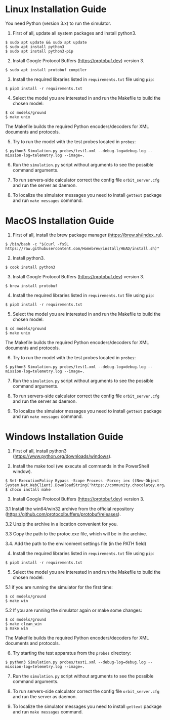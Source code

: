 # Linux Installation Guide

You need Python (version 3.x) to run the simulator.

1. First of all, update all system packages and install python3.

```
$ sudo apt update && sudo apt update
$ sudo apt install python3
$ sudo apt install python3-pip
```

2. Install Google Protocol Buffers (https://protobuf.dev) version 3.

```
$ sudo apt install protobuf compiler
```

3. Install the required libraries listed in `requirements.txt` file using `pip`:

```
$ pip3 install -r requirements.txt
```

4. Select the model you are interested in and run the Makefile to build the chosen model:

```
$ cd models/ground
$ make unix
```

The Makefile builds the required Python encoders/decoders for XML documents and protocols.

5. Try to run the model with the test probes located in `probes`:

```
$ python3 Simulation.py probes/test1.xml --debug-log=debug.log --mission-log=telemetry.log --image=.
```

6. Run the `simulation.py` script without arguments to see the possible command arguments.

7. To run servers-side calculator correct the config file `orbit_server.cfg` and run the server as daemon.

8. To localize the simulator messages you need to install `gettext` package and run `make messages` command. 


# MacOS Installation Guide


1. First of all, install the brew package manager (https://brew.sh/index_ru).

```
$ /bin/bash -c "$(curl -fsSL https://raw.githubusercontent.com/Homebrew/install/HEAD/install.sh)"
```

2. Install python3.

```
$ cook install python3
```

3. Install Google Protocol Buffers (https://protobuf.dev) version 3.

```
$ brew install protobuf
```

4. Install the required libraries listed in `requirements.txt` file using `pip`:

```
$ pip3 install -r requirements.txt
```

5. Select the model you are interested in and run the Makefile to build the chosen model:

```
$ cd models/ground
$ make unix
```

The Makefile builds the required Python encoders/decoders for XML documents and protocols.

6. Try to run the model with the test probes located in `probes`:

```
$ python3 Simulation.py probes/test1.xml --debug-log=debug.log --mission-log=telemetry.log --image=.
```

7. Run the `simulation.py` script without arguments to see the possible command arguments.

8. To run servers-side calculator correct the config file `orbit_server.cfg` and run the server as daemon.

9. To localize the simulator messages you need to install `gettext` package and run `make messages` command. 



# Windows Installation Guide


1. First of all, install python3 (https://www.python.org/downloads/windows).

2. Install the make tool (we execute all commands in the PowerShell window).
```
$ Set-ExecutionPolicy Bypass -Scope Process -Force; iex ((New-Object System.Net.WebClient).DownloadString('https://community.chocolatey.org/install.ps1'))
$ choco install make
```

3. Install Google Protocol Buffers (https://protobuf.dev) version 3.

3.1 Install the win64/win32 archive from the official repository (https://github.com/protocolbuffers/protobuf/releases).

3.2 Unzip the archive in a location convenient for you.

3.3 Copy the path to the protoc.exe file, which will be in the archive.

3.4. Add the path to the environment settings file (in the PATH field)



4. Install the required libraries listed in `requirements.txt` file using `pip`:

```
$ pip3 install -r requirements.txt
```

5. Select the model you are interested in and run the Makefile to build the chosen model:

5.1 if you are running the simulator for the first time:
```
$ cd models/ground
$ make win
```
5.2 If you are running the simulator again or make some changes:
```
$ cd models/ground
$ make clean_win
$ make win
```

The Makefile builds the required Python encoders/decoders for XML documents and protocols.

6. Try starting the test apparatus from the `probes` directory:

```
$ python3 Simulation.py probes/test1.xml --debug-log=debug.log --mission-log=telemetry.log --image=.
```

7. Run the `simulation.py` script without arguments to see the possible command arguments.

8. To run servers-side calculator correct the config file `orbit_server.cfg` and run the server as daemon.

9. To localize the simulator messages you need to install `gettext` package and run `make messages` command. 
